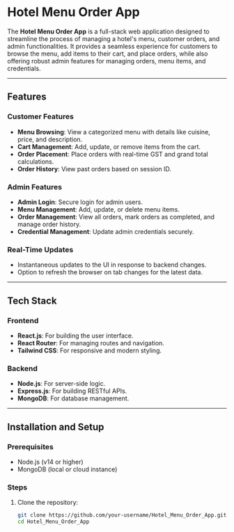 # Hotel Menu Order App

The **Hotel Menu Order App** is a full-stack web application designed to streamline the process of managing a hotel's menu, customer orders, and admin functionalities. It provides a seamless experience for customers to browse the menu, add items to their cart, and place orders, while also offering robust admin features for managing orders, menu items, and credentials.

---

## Features

### **Customer Features**
- **Menu Browsing**: View a categorized menu with details like cuisine, price, and description.
- **Cart Management**: Add, update, or remove items from the cart.
- **Order Placement**: Place orders with real-time GST and grand total calculations.
- **Order History**: View past orders based on session ID.

### **Admin Features**
- **Admin Login**: Secure login for admin users.
- **Menu Management**: Add, update, or delete menu items.
- **Order Management**: View all orders, mark orders as completed, and manage order history.
- **Credential Management**: Update admin credentials securely.

### **Real-Time Updates**
- Instantaneous updates to the UI in response to backend changes.
- Option to refresh the browser on tab changes for the latest data.

---

## Tech Stack

### **Frontend**
- **React.js**: For building the user interface.
- **React Router**: For managing routes and navigation.
- **Tailwind CSS**: For responsive and modern styling.

### **Backend**
- **Node.js**: For server-side logic.
- **Express.js**: For building RESTful APIs.
- **MongoDB**: For database management.

---

## Installation and Setup

### **Prerequisites**
- Node.js (v14 or higher)
- MongoDB (local or cloud instance)

### **Steps**
1. Clone the repository:
   ```bash
   git clone https://github.com/your-username/Hotel_Menu_Order_App.git
   cd Hotel_Menu_Order_App
